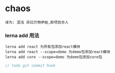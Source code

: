 # chaos

`译为: 混沌 异曰万物伊始,即项目亦人`

### lerna add 用法

```shell script
lerna add react 为所有包添加react模块
lerna add react --scope=demo 为demo包添加react模块
lerna add core --scope=demo 为demo包添加core包
```

```typescript
// todo git commit hook
```
